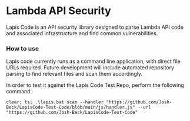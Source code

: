 # Lambda API Security 

Lapis Code is an API security library designed to parse Lambda API code and associated infrastructure and find common vulnerabilities.

### How to use
Lapis code currently runs as a command line application, with direct file URLs required. Future development will include automated repository parsing to find relevant files and scan them accordingly.

In order to test it against the Lapis Code Test Repo, perform the following command.

```
clear; ts; .\lapis.bat scan --handler "https://github.com/Josh-Beck/LapisCode-Test-Code/blob/main/js/handler.js" --url "https://github.com/Josh-Beck/LapisCode-Test-Code"
```

